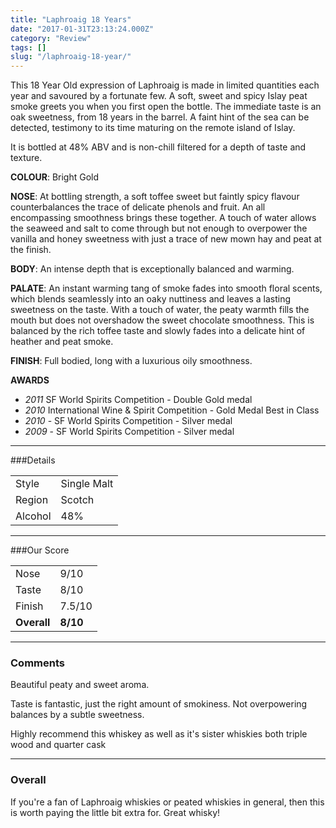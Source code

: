 ```yaml
---
title: "Laphroaig 18 Years"
date: "2017-01-31T23:13:24.000Z"
category: "Review"
tags: []
slug: "/laphroaig-18-year/"
---
```


This 18 Year Old expression of Laphroaig is made in limited quantities each year and savoured by a fortunate few. A soft, sweet and spicy Islay peat smoke greets you when you first open the bottle. The immediate taste is an oak sweetness, from 18 years in the barrel. A faint hint of the sea can be detected, testimony to its time maturing on the remote island of Islay.

It is bottled at 48% ABV and is non-chill filtered for a depth of taste and texture.

**COLOUR**: Bright Gold

**NOSE**: At bottling strength, a soft toffee sweet but faintly spicy flavour counterbalances the trace of delicate phenols and fruit. An all encompassing smoothness brings these together. A touch of water allows the seaweed and salt to come through but not enough to overpower the vanilla and honey sweetness with just a trace of new mown hay and peat at the finish.

**BODY**: An intense depth that is exceptionally balanced and warming.

**PALATE**: An instant warming tang of smoke fades into smooth floral scents, which blends seamlessly into an oaky nuttiness and leaves a lasting sweetness on the taste. With a touch of water, the peaty warmth fills the mouth but does not overshadow the sweet chocolate smoothness. This is balanced by the rich toffee taste and slowly fades into a delicate hint of heather and peat smoke.

**FINISH**: Full bodied, long with a luxurious oily smoothness.

**AWARDS**

- *2011* SF World Spirits Competition - Double Gold medal
- *2010* International Wine & Spirit Competition - Gold Medal Best in Class
- *2010* - SF World Spirits Competition - Silver medal
- *2009* - SF World Spirits Competition - Silver medal



---

###Details
<table>  
<tr>  
<td class="grey">Style</td><td>Single Malt</td>  
</tr>  
<tr>  
<td class="grey">Region</td><td>Scotch</td>  
</tr>  
<tr>  
<td class="grey">Alcohol</td><td>48%</td>  
</tr>  
</table>


---

###Our Score
<table class="score-table">  
<tr>  
<td class="grey">Nose</td><td>9/10</td>  
</tr>  
<tr>  
<td class="grey">Taste</td><td>8/10</td>  
</tr>  
<tr>  
<td class="grey">Finish</td><td>7.5/10</td>  
</tr>  
<tr>  
<td class="grey"><strong>Overall</strong></td><td><strong>8/10</strong></td>  
</tr>  
</table>

---

### Comments
Beautiful peaty and sweet aroma.

Taste is fantastic, just the right amount of smokiness. Not overpowering balances by a subtle sweetness. 

Highly recommend this whiskey as well as it's sister whiskies both triple wood and quarter cask

---

### Overall
If you're a fan of Laphroaig whiskies or peated whiskies in general, then this is worth paying the little bit extra for. Great whisky! 



    